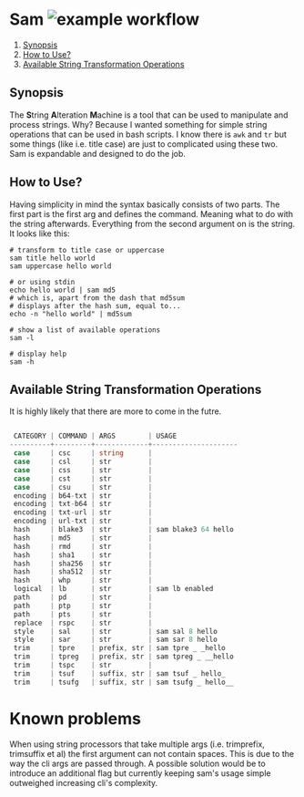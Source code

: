 # Sam ![example workflow](https://github.com/triole/sam/actions/workflows/build.yaml/badge.svg)

<!--- mdtoc: toc begin -->

1. [Synopsis](#synopsis)
2. [How to Use?](#how-to-use-)
3. [Available String Transformation Operations](#available-string-transformation-operations)<!--- mdtoc: toc end -->

## Synopsis

The **S**tring **A**lteration **M**achine is a tool that can be used to manipulate and process strings. Why? Because I wanted something for simple string operations that can be used in bash scripts. I know there is `awk` and `tr` but some things (like i.e. title case) are just to complicated using these two. Sam is expandable and designed to do the job.

## How to Use?

Having simplicity in mind the syntax basically consists of two parts. The first part is the first arg and defines the command. Meaning what to do with the string afterwards. Everything from the second argument on is the string. It looks like this:

```shell
# transform to title case or uppercase
sam title hello world
sam uppercase hello world

# or using stdin
echo hello world | sam md5
# which is, apart from the dash that md5sum
# displays after the hash sum, equal to...
echo -n "hello world" | md5sum

# show a list of available operations
sam -l

# display help
sam -h
```

## Available String Transformation Operations

It is highly likely that there are more to come in the futre.

```go mdox-exec="r --list-short"

 CATEGORY | COMMAND | ARGS        | USAGE               
----------+---------+-------------+---------------------
 case     | csc     | string      |                     
 case     | csl     | str         |                     
 case     | css     | str         |                     
 case     | cst     | str         |                     
 case     | csu     | str         |                     
 encoding | b64-txt | str         |                     
 encoding | txt-b64 | str         |                     
 encoding | txt-url | str         |                     
 encoding | url-txt | str         |                     
 hash     | blake3  | str         | sam blake3 64 hello 
 hash     | md5     | str         |                     
 hash     | rmd     | str         |                     
 hash     | sha1    | str         |                     
 hash     | sha256  | str         |                     
 hash     | sha512  | str         |                     
 hash     | whp     | str         |                     
 logical  | lb      | str         | sam lb enabled      
 path     | pd      | str         |                     
 path     | ptp     | str         |                     
 path     | pts     | str         |                     
 replace  | rspc    | str         |                     
 style    | sal     | str         | sam sal 8 hello     
 style    | sar     | str         | sam sar 8 hello     
 trim     | tpre    | prefix, str | sam tpre _ _hello   
 trim     | tpreg   | prefix, str | sam tpreg _ __hello 
 trim     | tspc    | str         |                     
 trim     | tsuf    | suffix, str | sam tsuf _ hello_   
 trim     | tsufg   | suffix, str | sam tsufg _ hello__ 

```

# Known problems

When using string processors that take multiple args (i.e. trimprefix, trimsuffix et al) the first argument can not contain spaces. This is due to the way the cli args are passed through. A possible solution would be to introduce an additional flag but currently keeping sam's usage simple outweighed increasing cli's complexity.
